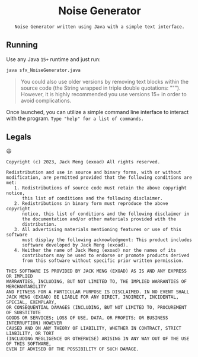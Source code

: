 <!--
 Software created by Jack Meng (AKA exoad). Licensed by the included "LICENSE" file. If this file is not found, the project is fully copyrighted.
-->

<h1 align="center"> Noise Generator</h1>

<div align="center"><code>Noise Generator written using Java with a simple text interface.</code></div>

## Running

Use any Java `15+` runtime and just run:

```bash
java sfx_NoiseGenerator.java
```

> You could also use older versions by removing text blocks within the source code (the String wrapped in triple double quotations: """). However, it is highly recommended you use versions 15+ in order to avoid complications.

Once launched, you can utilize a simple command line interface to interact with the program. `Type "help" for a list of commands.`

## Legals

&#128515;

```
Copyright (c) 2023, Jack Meng (exoad) All rights reserved.

Redistribution and use in source and binary forms, with or without
modification, are permitted provided that the following conditions are met:
   1. Redistributions of source code must retain the above copyright notice,
      this list of conditions and the following disclaimer.
   2. Redistributions in binary form must reproduce the above copyright
      notice, this list of conditions and the following disclaimer in
      the documentation and/or other materials provided with the
      distribution.
   3. All advertising materials mentioning features or use of this software
      must display the following acknowledgment: This product includes
      software developed by Jack Meng (exoad).
   4. Neither the name of Jack Meng (exoad) nor the names of its
      contributors may be used to endorse or promote products derived
      from this software without specific prior written permission.

THIS SOFTWARE IS PROVIDED BY JACK MENG (EXOAD) AS IS AND ANY EXPRESS OR IMPLIED
WARRANTIES, INCLUDING, BUT NOT LIMITED TO, THE IMPLIED WARRANTIES OF MERCHANTABILITY
AND FITNESS FOR A PARTICULAR PURPOSE IS DISCLAIMED. IN NO EVENT SHALL
JACK MENG (EXOAD) BE LIABLE FOR ANY DIRECT, INDIRECT, INCIDENTAL, SPECIAL, EXEMPLARY,
OR CONSEQUENTIAL DAMAGES (INCLUDING, BUT NOT LIMITED TO, PROCUREMENT OF SUBSTITUTE
GOODS OR SERVICES; LOSS OF USE, DATA, OR PROFITS; OR BUSINESS INTERRUPTION) HOWEVER
CAUSED AND ON ANY THEORY OF LIABILITY, WHETHER IN CONTRACT, STRICT LIABILITY, OR TORT
(INCLUDING NEGLIGENCE OR OTHERWISE) ARISING IN ANY WAY OUT OF THE USE OF THIS SOFTWARE,
EVEN IF ADVISED OF THE POSSIBILITY OF SUCH DAMAGE.
```